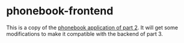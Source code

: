 # phonebook-frontend

This is a copy of the [phonebook application of part 2](../../part2/phonebook). It will get some 
modifications to make it compatible with the backend of part 3.
